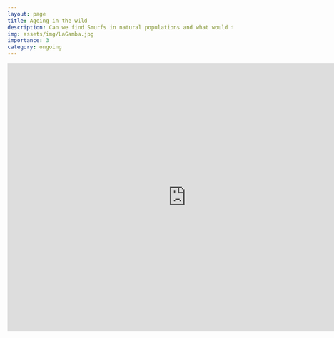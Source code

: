 ```yaml
---
layout: page
title: Ageing in the wild
description: Can we find Smurfs in natural populations and what would this tell us about ageing?
img: assets/img/LaGamba.jpg
importance: 3
category: ongoing
---
```


<p align="center">
    <iframe src = "https://michaelrera.github.io/field_insects_collection/"
        title = "interactive map of the fly sampling in Costa Rica" 
        width = "800"
        height = "600"
        style="border:none;">
    </iframe>
</p>